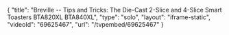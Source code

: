 {
    "title": "Breville -- Tips and Tricks: The Die-Cast 2-Slice and 4-Slice Smart Toasters BTA820XL BTA840XL",
    "type": "solo",
    "layout": "iframe-static",
    "videoId": "69625467",
    "url": "\/tvpembed\/69625467"
}
